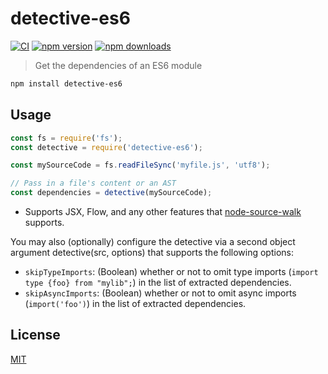 # detective-es6

[![CI](https://img.shields.io/github/actions/workflow/status/dependents/node-detective-es6/ci.yml?branch=main&label=CI&logo=github)](https://github.com/dependents/node-detective-es6/actions/workflows/ci.yml?query=branch%3Amain)
[![npm version](https://img.shields.io/npm/v/detective-es6)](https://www.npmjs.com/package/detective-es6)
[![npm downloads](https://img.shields.io/npm/dm/detective-es6)](https://www.npmjs.com/package/detective-es6)

> Get the dependencies of an ES6 module

```sh
npm install detective-es6
```

## Usage

```js
const fs = require('fs');
const detective = require('detective-es6');

const mySourceCode = fs.readFileSync('myfile.js', 'utf8');

// Pass in a file's content or an AST
const dependencies = detective(mySourceCode);
```

* Supports JSX, Flow, and any other features that [node-source-walk](https://github.com/dependents/node-source-walk) supports.

You may also (optionally) configure the detective via a second object argument detective(src, options) that supports the following options:

- `skipTypeImports`: (Boolean) whether or not to omit type imports (`import type {foo} from "mylib";`) in the list of extracted dependencies.
- `skipAsyncImports`: (Boolean) whether or not to omit async imports (`import('foo')`) in the list of extracted dependencies.

## License

[MIT](LICENSE)
